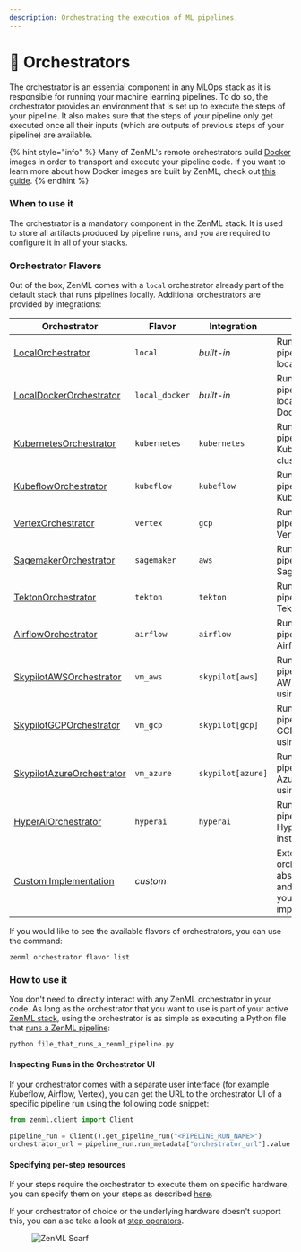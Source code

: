 ```yaml
---
description: Orchestrating the execution of ML pipelines.
---
```


# 🔋 Orchestrators

The orchestrator is an essential component in any MLOps stack as it is responsible for running your machine learning pipelines. To do so, the orchestrator provides an environment that is set up to execute the steps of your pipeline. It also makes sure that the steps of your pipeline only get executed once all their inputs (which are outputs of previous steps of your pipeline) are available.

{% hint style="info" %}
Many of ZenML's remote orchestrators build [Docker](https://www.docker.com/) images in order to transport and execute your pipeline code. If you want to learn more about how Docker images are built by ZenML, check out [this guide](../../customize-docker-builds/).
{% endhint %}

### When to use it

The orchestrator is a mandatory component in the ZenML stack. It is used to store all artifacts produced by pipeline runs, and you are required to configure it in all of your stacks.

### Orchestrator Flavors

Out of the box, ZenML comes with a `local` orchestrator already part of the default stack that runs pipelines locally. Additional orchestrators are provided by integrations:

| Orchestrator                                | Flavor         | Integration       | Notes                                                                   |
| ------------------------------------------- | -------------- | ----------------- | ----------------------------------------------------------------------- |
| [LocalOrchestrator](local.md)               | `local`        | _built-in_        | Runs your pipelines locally.                                            |
| [LocalDockerOrchestrator](local-docker.md)  | `local_docker` | _built-in_        | Runs your pipelines locally using Docker.                               |
| [KubernetesOrchestrator](kubernetes.md)     | `kubernetes`   | `kubernetes`      | Runs your pipelines in Kubernetes clusters.                             |
| [KubeflowOrchestrator](kubeflow.md)         | `kubeflow`     | `kubeflow`        | Runs your pipelines using Kubeflow.                                     |
| [VertexOrchestrator](vertex.md)             | `vertex`       | `gcp`             | Runs your pipelines in Vertex AI.                                       |
| [SagemakerOrchestrator](sagemaker.md)       | `sagemaker`    | `aws`             | Runs your pipelines in Sagemaker.                                       |
| [TektonOrchestrator](tekton.md)             | `tekton`       | `tekton`          | Runs your pipelines using Tekton.                                       |
| [AirflowOrchestrator](airflow.md)           | `airflow`      | `airflow`         | Runs your pipelines using Airflow.                                      |
| [SkypilotAWSOrchestrator](skypilot-vm.md)   | `vm_aws`       | `skypilot[aws]`   | Runs your pipelines in AWS VMs using SkyPilot                           |
| [SkypilotGCPOrchestrator](skypilot-vm.md)   | `vm_gcp`       | `skypilot[gcp]`   | Runs your pipelines in GCP VMs using SkyPilot                           |
| [SkypilotAzureOrchestrator](skypilot-vm.md) | `vm_azure`     | `skypilot[azure]` | Runs your pipelines in Azure VMs using SkyPilot                         |
| [HyperAIOrchestrator](hyperai.md)           | `hyperai`      | `hyperai`         | Runs your pipeline in HyperAI.ai instances.                             |
| [Custom Implementation](custom.md)          | _custom_       |                   | Extend the orchestrator abstraction and provide your own implementation |

If you would like to see the available flavors of orchestrators, you can use the command:

```shell
zenml orchestrator flavor list
```

### How to use it

You don't need to directly interact with any ZenML orchestrator in your code. As long as the orchestrator that you want to use is part of your active [ZenML stack](../../../user-guide/production-guide/understand-stacks.md), using the orchestrator is as simple as executing a Python file that [runs a ZenML pipeline](../../../user-guide/starter-guide/):

```shell
python file_that_runs_a_zenml_pipeline.py
```

#### Inspecting Runs in the Orchestrator UI

If your orchestrator comes with a separate user interface (for example Kubeflow, Airflow, Vertex), you can get the URL to the orchestrator UI of a specific pipeline run using the following code snippet:

```python
from zenml.client import Client

pipeline_run = Client().get_pipeline_run("<PIPELINE_RUN_NAME>")
orchestrator_url = pipeline_run.run_metadata["orchestrator_url"].value
```

#### Specifying per-step resources

If your steps require the orchestrator to execute them on specific hardware, you can specify them on your steps as described [here](../../use-configuration-files/runtime-configuration.md).

If your orchestrator of choice or the underlying hardware doesn't support this, you can also take a look at [step operators](../step-operators/).

<figure><img src="https://static.scarf.sh/a.png?x-pxid=f0b4f458-0a54-4fcd-aa95-d5ee424815bc" alt="ZenML Scarf"><figcaption></figcaption></figure>
